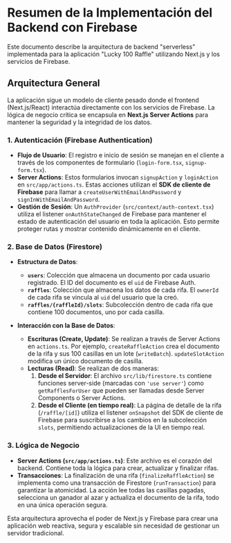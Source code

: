 # Resumen de la Implementación del Backend con Firebase

Este documento describe la arquitectura de backend "serverless" implementada para la aplicación "Lucky 100 Raffle" utilizando Next.js y los servicios de Firebase.

## Arquitectura General

La aplicación sigue un modelo de cliente pesado donde el frontend (Next.js/React) interactúa directamente con los servicios de Firebase. La lógica de negocio crítica se encapsula en **Next.js Server Actions** para mantener la seguridad y la integridad de los datos.

### 1. Autenticación (Firebase Authentication)

- **Flujo de Usuario**: El registro e inicio de sesión se manejan en el cliente a través de los componentes de formulario (`login-form.tsx`, `signup-form.tsx`).
- **Server Actions**: Estos formularios invocan `signupAction` y `loginAction` en `src/app/actions.ts`. Estas acciones utilizan el **SDK de cliente de Firebase** para llamar a `createUserWithEmailAndPassword` y `signInWithEmailAndPassword`.
- **Gestión de Sesión**: Un `AuthProvider` (`src/context/auth-context.tsx`) utiliza el listener `onAuthStateChanged` de Firebase para mantener el estado de autenticación del usuario en toda la aplicación. Esto permite proteger rutas y mostrar contenido dinámicamente en el cliente.

### 2. Base de Datos (Firestore)

- **Estructura de Datos**:
    - **`users`**: Colección que almacena un documento por cada usuario registrado. El ID del documento es el `uid` de Firebase Auth.
    - **`raffles`**: Colección que almacena los datos de cada rifa. El `ownerId` de cada rifa se vincula al `uid` del usuario que la creó.
    - **`raffles/{raffleId}/slots`**: Subcolección dentro de cada rifa que contiene 100 documentos, uno por cada casilla.

- **Interacción con la Base de Datos**:
    - **Escrituras (Create, Update)**: Se realizan a través de Server Actions en `actions.ts`. Por ejemplo, `createRaffleAction` crea el documento de la rifa y sus 100 casillas en un lote (`writeBatch`). `updateSlotAction` modifica un único documento de casilla.
    - **Lecturas (Read)**: Se realizan de dos maneras:
        1.  **Desde el Servidor**: El archivo `src/lib/firestore.ts` contiene funciones server-side (marcadas con `'use server'`) como `getRafflesForUser` que pueden ser llamadas desde Server Components o Server Actions.
        2.  **Desde el Cliente (en tiempo real)**: La página de detalle de la rifa (`/raffle/[id]`) utiliza el listener `onSnapshot` del SDK de cliente de Firebase para suscribirse a los cambios en la subcolección `slots`, permitiendo actualizaciones de la UI en tiempo real.

### 3. Lógica de Negocio

- **Server Actions (`src/app/actions.ts`)**: Este archivo es el corazón del backend. Contiene toda la lógica para crear, actualizar y finalizar rifas.
- **Transacciones**: La finalización de una rifa (`finalizeRaffleAction`) se implementa como una transacción de Firestore (`runTransaction`) para garantizar la atomicidad. La acción lee todas las casillas pagadas, selecciona un ganador al azar y actualiza el documento de la rifa, todo en una única operación segura.

Esta arquitectura aprovecha el poder de Next.js y Firebase para crear una aplicación web reactiva, segura y escalable sin necesidad de gestionar un servidor tradicional.